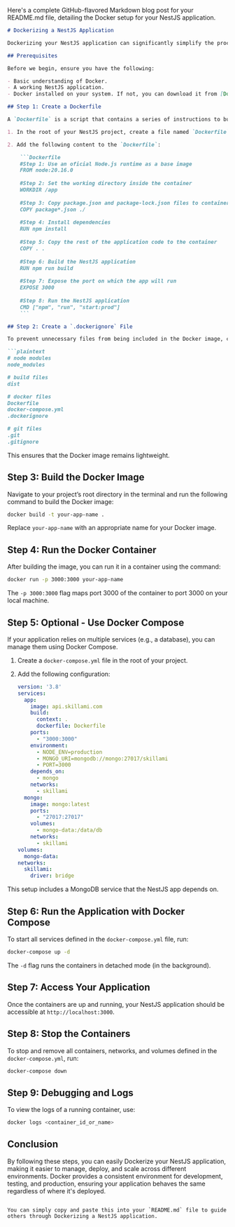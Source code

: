 Here's a complete GitHub-flavored Markdown blog post for your README.md file, detailing the Docker setup for your NestJS application.

```markdown
# Dockerizing a NestJS Application

Dockerizing your NestJS application can significantly simplify the process of setting up development, testing, and production environments. This guide will walk you through the steps to containerize your NestJS app using Docker.

## Prerequisites

Before we begin, ensure you have the following:

- Basic understanding of Docker.
- A working NestJS application.
- Docker installed on your system. If not, you can download it from [Docker's official website](https://docs.docker.com/get-docker/).

## Step 1: Create a Dockerfile

A `Dockerfile` is a script that contains a series of instructions to build a Docker image. To start:

1. In the root of your NestJS project, create a file named `Dockerfile`.

2. Add the following content to the `Dockerfile`:

    ```Dockerfile
    #Step 1: Use an oficial Node.js runtime as a base image
    FROM node:20.16.0 
    
    #Step 2: Set the working directory inside the container
    WORKDIR /app
    
    #Step 3: Copy package.json and package-lock.json files to container
    COPY package*.json ./
    
    #Step 4: Install dependencies
    RUN npm install
    
    #Step 5: Copy the rest of the application code to the container
    COPY . .
    
    #Step 6: Build the NestJS application
    RUN npm run build
    
    #Step 7: Expose the port on which the app will run
    EXPOSE 3000
    
    #Step 8: Run the NestJS application
    CMD ["npm", "run", "start:prod"]
    ```

## Step 2: Create a `.dockerignore` File

To prevent unnecessary files from being included in the Docker image, create a `.dockerignore` file in the root of your project:

```plaintext
# node modules
node_modules

# build files
dist

# docker files
Dockerfile
docker-compose.yml
.dockerignore

# git files
.git
.gitignore
```

This ensures that the Docker image remains lightweight.

## Step 3: Build the Docker Image

Navigate to your project’s root directory in the terminal and run the following command to build the Docker image:

```bash
docker build -t your-app-name .
```

Replace `your-app-name` with an appropriate name for your Docker image.

## Step 4: Run the Docker Container

After building the image, you can run it in a container using the command:

```bash
docker run -p 3000:3000 your-app-name
```

The `-p 3000:3000` flag maps port 3000 of the container to port 3000 on your local machine.

## Step 5: Optional - Use Docker Compose

If your application relies on multiple services (e.g., a database), you can manage them using Docker Compose.

1. Create a `docker-compose.yml` file in the root of your project.

2. Add the following configuration:

    ```yaml
    version: '3.8'
    services:
      app:
        image: api.skillami.com
        build:
          context: .
          dockerfile: Dockerfile
        ports:
          - "3000:3000"
        environment:
          - NODE_ENV=production
          - MONGO_URI=mongodb://mongo:27017/skillami
          - PORT=3000
        depends_on:
          - mongo
        networks:
          - skillami
      mongo:
        image: mongo:latest
        ports:
          - "27017:27017"
        volumes:
          - mongo-data:/data/db
        networks:
          - skillami
    volumes:
      mongo-data:
    networks:
      skillami:
        driver: bridge
    ```

This setup includes a MongoDB service that the NestJS app depends on.

## Step 6: Run the Application with Docker Compose

To start all services defined in the `docker-compose.yml` file, run:

```bash
docker-compose up -d
```

The `-d` flag runs the containers in detached mode (in the background).

## Step 7: Access Your Application

Once the containers are up and running, your NestJS application should be accessible at `http://localhost:3000`.

## Step 8: Stop the Containers

To stop and remove all containers, networks, and volumes defined in the `docker-compose.yml`, run:

```bash
docker-compose down
```

## Step 9: Debugging and Logs

To view the logs of a running container, use:

```bash
docker logs <container_id_or_name>
```

## Conclusion

By following these steps, you can easily Dockerize your NestJS application, making it easier to manage, deploy, and scale across different environments. Docker provides a consistent environment for development, testing, and production, ensuring your application behaves the same regardless of where it's deployed.

```

You can simply copy and paste this into your `README.md` file to guide others through Dockerizing a NestJS application.
